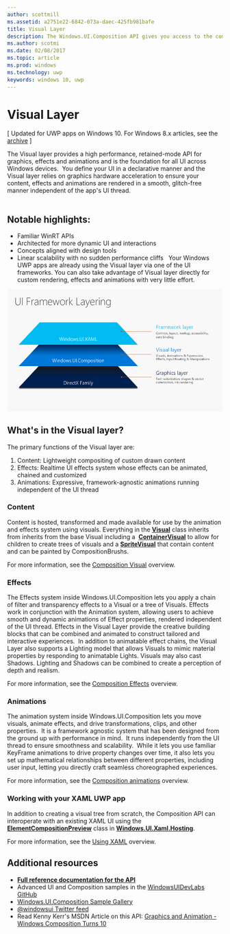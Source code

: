 ```yaml
---
author: scottmill
ms.assetid: a2751e22-6842-073a-daec-425fb981bafe
title: Visual Layer
description: The Windows.UI.Composition API gives you access to the composition layer between the framework layer (XAML), and the graphics layer (DirectX).
ms.author: scotmi
ms.date: 02/08/2017
ms.topic: article
ms.prod: windows
ms.technology: uwp
keywords: windows 10, uwp
---
```

# Visual Layer

\[ Updated for UWP apps on Windows 10. For Windows 8.x articles, see the [archive](http://go.microsoft.com/fwlink/p/?linkid=619132) \]

The Visual layer provides a high performance, retained-mode API for graphics, effects and animations and is the foundation for all UI across Windows devices.  You define your UI in a declarative manner and the Visual layer relies on graphics hardware acceleration to ensure your content, effects and animations are rendered in a smooth, glitch-free manner independent of the app's UI thread.   
  
## Notable highlights: 
* Familiar WinRT APIs 
* Architected for more dynamic UI and interactions 
* Concepts aligned with design tools 
* Linear scalability with no sudden performance cliffs 
  
Your Windows UWP apps are already using the Visual layer via one of the UI frameworks. You can also take advantage of Visual layer directly for custom rendering, effects and animations with very little effort. 

![UI framework layering: the framework layer (Windows.UI.XAML) is built on the visual layer (Windows.UI.Composition) which is build on the graphics layer (DirectX)](images/layers-win-ui-composition.png)


## What's in the Visual layer? 
The primary functions of the Visual layer are: 
1. Content: Lightweight compositing of custom drawn content 
2. Effects: Realtime UI effects system whose effects can be animated, chained and customized 
3. Animations: Expressive, framework-agnostic animations running independent of the UI thread 
  
### Content 
Content is hosted, transformed and made available for use by the animation and effects system using visuals. Everything in the [**Visual**](https://msdn.microsoft.com/library/windows/apps/Dn706858) class inherits from inherits from the base Visual including a  [**ContainerVisual**](https://msdn.microsoft.com/library/windows/apps/Dn706810) to allow for children to create trees of visuals and a [**SpriteVisual**](https://msdn.microsoft.com/library/windows/apps/Mt589433) that contain content and can be painted by CompositionBrushs.  

For more information, see the [Composition Visual](composition-visual-tree.md) overview.
 
### Effects 
The Effects system inside Windows.UI.Composition lets you apply a chain of filter and transparency effects to a Visual or a tree of Visuals. Effects work in conjunction with the Animation system, allowing users to achieve smooth and dynamic animations of Effect properties, rendered independent of the UI thread. Effects in the Visual Layer provide the creative building blocks that can be combined and animated to construct tailored and interactive experiences.  
In addition to animatable effect chains, the Visual Layer also supports a Lighting model that allows Visuals to mimic material properties by responding to animatable Lights. Visuals may also cast Shadows. Lighting and Shadows can be combined to create a perception of depth and realism. 

For more information, see the [Composition Effects](composition-effects.md) overview.
  
### Animations 
The animation system inside Windows.UI.Composition lets you move visuals, animate effects, and drive transformations, clips, and other properties.  It is a framework agnostic system that has been designed from the ground up with performance in mind.  It runs independently from the UI thread to ensure smoothness and scalability.  While it lets you use familiar KeyFrame animations to drive property changes over time, it also lets you set up mathematical relationships between different properties, including user input, letting you directly craft seamless choreographed experiences. 

For more information, see the [Composition animations](composition-animation.md) overview.

### Working with your XAML UWP app
In addition to creating a visual tree from scratch, the Composition API can interoperate with an existing XAML UI using the [**ElementCompositionPreview**](https://msdn.microsoft.com/library/windows/apps/Mt608976) class in [**Windows.UI.Xaml.Hosting**](https://msdn.microsoft.com/library/windows/apps/Hh701908).

For more information, see the [Using XAML](using-the-visual-layer-with-xaml.md) overview.


## Additional resources 
* [**Full reference documentation for the API**](https://msdn.microsoft.com/library/windows/apps/Dn706878)
* Advanced UI and Composition samples in the [WindowsUIDevLabs GitHub](https://github.com/microsoft/windowsuidevlabs)
* [Windows.UI.Composition Sample Gallery](https://aka.ms/winuiapp)  
* [@windowsui Twitter feed ](https://twitter.com/windowsui)
* Read Kenny Kerr's MSDN Article on this API: [Graphics and Animation - Windows Composition Turns 10](https://msdn.microsoft.com/magazine/mt590968)
